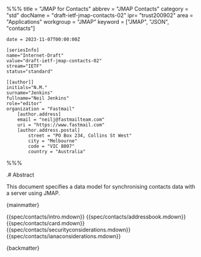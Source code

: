 %%%
    title = "JMAP for Contacts"
    abbrev = "JMAP Contacts"
    category = "std"
    docName = "draft-ietf-jmap-contacts-02"
    ipr= "trust200902"
    area = "Applications"
    workgroup = "JMAP"
    keyword = ["JMAP", "JSON", "contacts"]

    date = 2023-11-07T00:00:00Z

    [seriesInfo]
    name="Internet-Draft"
    value="draft-ietf-jmap-contacts-02"
    stream="IETF"
    status="standard"

    [[author]]
    initials="N.M."
    surname="Jenkins"
    fullname="Neil Jenkins"
    role="editor"
    organization = "Fastmail"
        [author.address]
        email = "neilj@fastmailteam.com"
        uri = "https://www.fastmail.com"
        [author.address.postal]
            street = "PO Box 234, Collins St West"
            city = "Melbourne"
            code = "VIC 8007"
            country = "Australia"
%%%

.# Abstract

This document specifies a data model for synchronising contacts data with a server using JMAP.

{mainmatter}

{{spec/contacts/intro.mdown}}
{{spec/contacts/addressbook.mdown}}
{{spec/contacts/card.mdown}}
{{spec/contacts/securityconsiderations.mdown}}
{{spec/contacts/ianaconsiderations.mdown}}

{backmatter}
